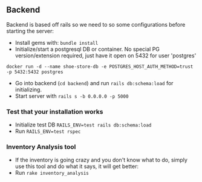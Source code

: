 ## Backend
Backend is based off rails so we need to so some configurations before starting the server:
- Install gems with: `bundle install`
- Initialize/start a postgresql DB or container. No special PG version/extension required, just have it open on 5432 for user 'postgres'
```
docker run -d --name shoe-store-db -e POSTGRES_HOST_AUTH_METHOD=trust -p 5432:5432 postgres
```
- Go into backend (`cd backend`) and run `rails db:schema:load` for initializing.
- Start server with `rails s -b 0.0.0.0 -p 5000`

### Test that your installation works
- Initialize test DB `RAILS_ENV=test rails db:schema:load`
- Run `RAILS_ENV=test rspec`

### Inventory Analysis tool
- If the inventory is going crazy and you don't know what to do, simply use this tool and do what it says, it will get better:
- Run `rake inventory_analysis`

